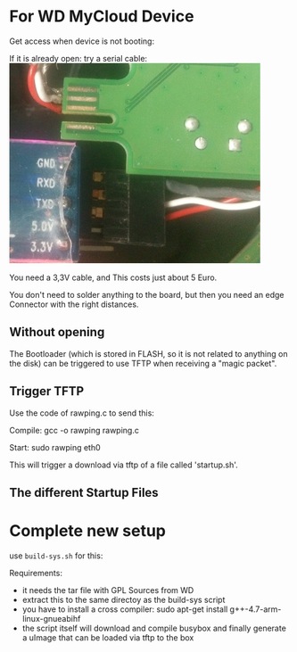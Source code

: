 For WD MyCloud Device
=====================

Get access when device is not booting:

If it is already open: 
try a serial cable: ![Image of serial port](serial.jpg)

You need a 3,3V cable, and This costs just about 5 Euro.

You don't need to solder anything to the board, but then
you need an edge Connector with the right distances.

Without opening
---------------

The Bootloader (which is stored in FLASH, so it is not related
to anything on the disk) can be triggered to use TFTP when 
receiving a "magic packet".

Trigger TFTP
------------

Use the code of rawping.c to send this:

Compile:
    gcc -o rawping rawping.c

Start:
    sudo rawping eth0 <mac of device>

This will trigger a download via tftp of a file called 'startup.sh'.

The different Startup Files
---------------------------



Complete new setup
==================

use `build-sys.sh` for this:

Requirements:
- it needs the tar file with GPL Sources from WD
- extract this to the same directoy as the build-sys script
- you have to install a cross compiler:
    sudo apt-get install g++-4.7-arm-linux-gnueabihf
- the script itself will download and compile busybox and finally generate a uImage that can be loaded via tftp to the box



